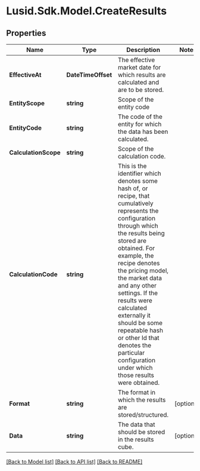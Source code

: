 # Lusid.Sdk.Model.CreateResults
## Properties

Name | Type | Description | Notes
------------ | ------------- | ------------- | -------------
**EffectiveAt** | **DateTimeOffset** | The effective market date for which results are calculated and are to be stored. | 
**EntityScope** | **string** | Scope of the entity code | 
**EntityCode** | **string** | The code of the entity for which the data has been calculated. | 
**CalculationScope** | **string** | Scope of the calculation code. | 
**CalculationCode** | **string** | This is the identifier which denotes some hash of, or recipe, that cumulatively represents the configuration through which  the results being stored are obtained. For example, the recipe denotes the pricing model, the market data and any other  settings. If the results were calculated externally it should be some repeatable hash or other Id that denotes the particular  configuration under which those results were obtained. | 
**Format** | **string** | The format in which the results are stored/structured. | [optional] 
**Data** | **string** | The data that should be stored in the results cube. | [optional] 

[[Back to Model list]](../README.md#documentation-for-models) [[Back to API list]](../README.md#documentation-for-api-endpoints) [[Back to README]](../README.md)


